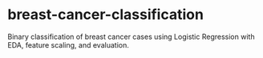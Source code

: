 # breast-cancer-classification
Binary classification of breast cancer cases using Logistic Regression with EDA, feature scaling, and evaluation.
